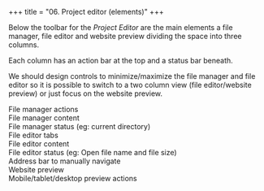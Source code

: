 +++
title = "06. Project editor (elements)"
+++

Below the toolbar for the *Project Editor* are the main elements a file manager, file editor and website preview dividing the space into three columns.

Each column has an action bar at the top and a status bar beneath.

We should design controls to minimize/maximize the file manager and file editor so it is possible to switch to a two column view (file editor/website preview) or just focus on the website preview.

<div class="flex">
  <div class="wireframe flex column" style="flex: 0; flex-basis: 240px;">
    <div>File manager actions</div>
    <div class="wireframe">File manager content</div>
    <div>File manager status (eg: current directory)</div>
  </div>
  <div class="flex space-evenly fill" style="flex: 1;">
    <div class="wireframe flex column fill">
      <div>File editor tabs</div>
      <div class="wireframe">File editor content</div>
      <div>File editor status (eg: Open file name and file size)</div>
    </div>
    <div class="wireframe flex column fill">
      <div>Address bar to manually navigate</div>
      <div class="wireframe">Website preview</div>
      <div>Mobile/tablet/desktop preview actions</div>
    </div>
  </div>
</div>

